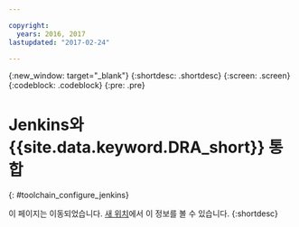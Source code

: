```yaml
---

copyright:
  years: 2016, 2017
lastupdated: "2017-02-24"

---
```


{:new_window: target="_blank"}
{:shortdesc: .shortdesc}
{:screen: .screen}
{:codeblock: .codeblock}
{:pre: .pre}

# Jenkins와 {{site.data.keyword.DRA_short}} 통합
{: #toolchain_configure_jenkins}

이 페이지는 이동되었습니다. [새 위치](/docs/services/DevOpsInsights/insights_risk.html#integrate_jenkins)에서 이 정보를 볼 수 있습니다.
{:shortdesc}

